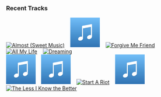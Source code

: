 ### Recent Tracks
[<img src='https://lastfm.freetls.fastly.net/i/u/300x300/4a345af716bfcb9569affed39e8bdafb.png' width='16%' height='16%' alt='Almost (Sweet Music)'>](https://www.last.fm/music/hozier/_/almost%2b%2528sweet%2bmusic%2529)&nbsp;&nbsp;&nbsp;&nbsp;[<img src='https://github.com/atfinke/atfinke/blob/master/placeholder.jpeg?raw=true' width='16%' height='16%' alt='Lose You Again'>](https://www.last.fm/music/walk%2bthe%2bmoon/_/lose%2byou%2bagain)&nbsp;&nbsp;&nbsp;&nbsp;[<img src='https://lastfm.freetls.fastly.net/i/u/300x300/70df121576dc3ae7b89a6188fa0d050b.png' width='16%' height='16%' alt='Forgive Me Friend'>](https://www.last.fm/music/smith%2b%2526%2bthell/_/forgive%2bme%2bfriend)&nbsp;&nbsp;&nbsp;&nbsp;[<img src='https://lastfm.freetls.fastly.net/i/u/300x300/6da11da7490ff0d365d255d49c083375.png' width='16%' height='16%' alt='All My Life'>](https://www.last.fm/music/honors/_/all%2bmy%2blife)&nbsp;&nbsp;&nbsp;&nbsp;[<img src='https://lastfm.freetls.fastly.net/i/u/300x300/99091aee8b5b47a9c740edae61864f44.png' width='16%' height='16%' alt='Dreaming'>](https://www.last.fm/music/smallpools/_/dreaming)&nbsp;&nbsp;&nbsp;&nbsp;<br>[<img src='https://github.com/atfinke/atfinke/blob/master/placeholder.jpeg?raw=true' width='16%' height='16%' alt='Straight into Your Arms - Bonus Track Version'>](https://www.last.fm/music/vance%2bjoy/_/straight%2binto%2byour%2barms%2b-%2bbonus%2btrack%2bversion)&nbsp;&nbsp;&nbsp;&nbsp;[<img src='https://github.com/atfinke/atfinke/blob/master/placeholder.jpeg?raw=true' width='16%' height='16%' alt='Dont Take the Money'>](https://www.last.fm/music/bleachers/_/don%2527t%2btake%2bthe%2bmoney)&nbsp;&nbsp;&nbsp;&nbsp;[<img src='https://lastfm.freetls.fastly.net/i/u/300x300/2cb83a92b6de258d818a9f7fff0de110.png' width='16%' height='16%' alt='Start A Riot'>](https://www.last.fm/music/banners/_/start%2ba%2briot)&nbsp;&nbsp;&nbsp;&nbsp;[<img src='https://github.com/atfinke/atfinke/blob/master/placeholder.jpeg?raw=true' width='16%' height='16%' alt='These Cold Nights'>](https://www.last.fm/music/oshima%2bbrothers/_/these%2bcold%2bnights)&nbsp;&nbsp;&nbsp;&nbsp;[<img src='https://lastfm.freetls.fastly.net/i/u/300x300/dd45b0438a315aed98b5830aa2fc43c5.png' width='16%' height='16%' alt='The Less I Know the Better'>](https://www.last.fm/music/tame%2bimpala/_/the%2bless%2bi%2bknow%2bthe%2bbetter)&nbsp;&nbsp;&nbsp;&nbsp;<br>